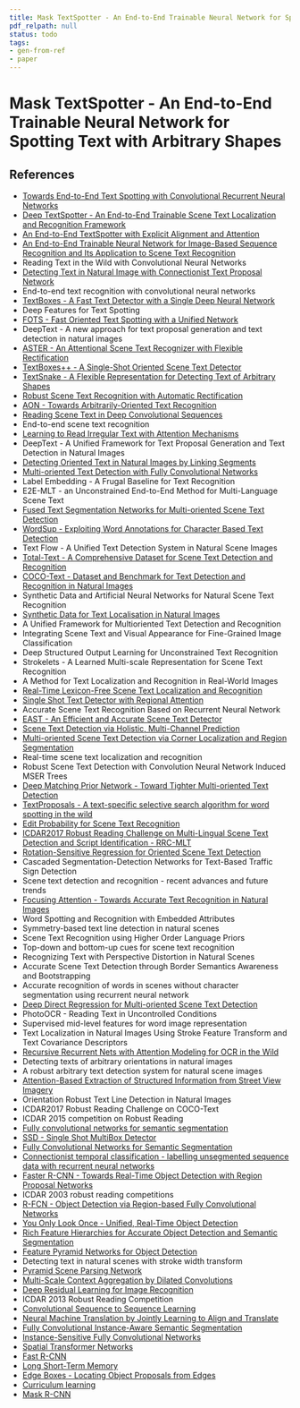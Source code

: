 ```yaml
---
title: Mask TextSpotter - An End-to-End Trainable Neural Network for Spotting Text with Arbitrary Shapes
pdf_relpath: null
status: todo
tags:
- gen-from-ref
- paper
---
```


# Mask TextSpotter - An End-to-End Trainable Neural Network for Spotting Text with Arbitrary Shapes

## References

- [Towards End-to-End Text Spotting with Convolutional Recurrent Neural Networks](./towards-end-to-end-text-spotting-with-convolutional-recurrent-neural-networks.md)
- [Deep TextSpotter - An End-to-End Trainable Scene Text Localization and Recognition Framework](./deep-textspotter-an-end-to-end-trainable-scene-text-localization-and-recognition-framework.md)
- [An End-to-End TextSpotter with Explicit Alignment and Attention](./an-end-to-end-textspotter-with-explicit-alignment-and-attention.md)
- [An End-to-End Trainable Neural Network for Image-Based Sequence Recognition and Its Application to Scene Text Recognition](./an-end-to-end-trainable-neural-network-for-image-based-sequence-recognition-and-its-application-to-scene-text-recognition.md)
- Reading Text in the Wild with Convolutional Neural Networks
- [Detecting Text in Natural Image with Connectionist Text Proposal Network](./detecting-text-in-natural-image-with-connectionist-text-proposal-network.md)
- End-to-end text recognition with convolutional neural networks
- [TextBoxes - A Fast Text Detector with a Single Deep Neural Network](./textboxes-a-fast-text-detector-with-a-single-deep-neural-network.md)
- Deep Features for Text Spotting
- [FOTS - Fast Oriented Text Spotting with a Unified Network](./fots-fast-oriented-text-spotting-with-a-unified-network.md)
- DeepText - A new approach for text proposal generation and text detection in natural images
- [ASTER - An Attentional Scene Text Recognizer with Flexible Rectification](./aster-an-attentional-scene-text-recognizer-with-flexible-rectification.md)
- [TextBoxes++ - A Single-Shot Oriented Scene Text Detector](./textboxes-a-single-shot-oriented-scene-text-detector.md)
- [TextSnake - A Flexible Representation for Detecting Text of Arbitrary Shapes](./textsnake-a-flexible-representation-for-detecting-text-of-arbitrary-shapes.md)
- [Robust Scene Text Recognition with Automatic Rectification](./robust-scene-text-recognition-with-automatic-rectification.md)
- [AON - Towards Arbitrarily-Oriented Text Recognition](./aon-towards-arbitrarily-oriented-text-recognition.md)
- [Reading Scene Text in Deep Convolutional Sequences](./reading-scene-text-in-deep-convolutional-sequences.md)
- End-to-end scene text recognition
- [Learning to Read Irregular Text with Attention Mechanisms](./learning-to-read-irregular-text-with-attention-mechanisms.md)
- DeepText - A Unified Framework for Text Proposal Generation and Text Detection in Natural Images
- [Detecting Oriented Text in Natural Images by Linking Segments](./detecting-oriented-text-in-natural-images-by-linking-segments.md)
- [Multi-oriented Text Detection with Fully Convolutional Networks](./multi-oriented-text-detection-with-fully-convolutional-networks.md)
- Label Embedding - A Frugal Baseline for Text Recognition
- E2E-MLT - an Unconstrained End-to-End Method for Multi-Language Scene Text
- [Fused Text Segmentation Networks for Multi-oriented Scene Text Detection](./fused-text-segmentation-networks-for-multi-oriented-scene-text-detection.md)
- [WordSup - Exploiting Word Annotations for Character Based Text Detection](./wordsup-exploiting-word-annotations-for-character-based-text-detection.md)
- Text Flow - A Unified Text Detection System in Natural Scene Images
- [Total-Text - A Comprehensive Dataset for Scene Text Detection and Recognition](./total-text-a-comprehensive-dataset-for-scene-text-detection-and-recognition.md)
- [COCO-Text - Dataset and Benchmark for Text Detection and Recognition in Natural Images](./coco-text-dataset-and-benchmark-for-text-detection-and-recognition-in-natural-images.md)
- Synthetic Data and Artificial Neural Networks for Natural Scene Text Recognition
- [Synthetic Data for Text Localisation in Natural Images](./synthetic-data-for-text-localisation-in-natural-images.md)
- A Unified Framework for Multioriented Text Detection and Recognition
- Integrating Scene Text and Visual Appearance for Fine-Grained Image Classification
- Deep Structured Output Learning for Unconstrained Text Recognition
- Strokelets - A Learned Multi-scale Representation for Scene Text Recognition
- A Method for Text Localization and Recognition in Real-World Images
- [Real-Time Lexicon-Free Scene Text Localization and Recognition](./real-time-lexicon-free-scene-text-localization-and-recognition.md)
- [Single Shot Text Detector with Regional Attention](./single-shot-text-detector-with-regional-attention.md)
- Accurate Scene Text Recognition Based on Recurrent Neural Network
- [EAST - An Efficient and Accurate Scene Text Detector](./east-an-efficient-and-accurate-scene-text-detector.md)
- [Scene Text Detection via Holistic, Multi-Channel Prediction](./scene-text-detection-via-holistic-multi-channel-prediction.md)
- [Multi-oriented Scene Text Detection via Corner Localization and Region Segmentation](./multi-oriented-scene-text-detection-via-corner-localization-and-region-segmentation.md)
- Real-time scene text localization and recognition
- Robust Scene Text Detection with Convolution Neural Network Induced MSER Trees
- [Deep Matching Prior Network - Toward Tighter Multi-oriented Text Detection](./deep-matching-prior-network-toward-tighter-multi-oriented-text-detection.md)
- [TextProposals - A text-specific selective search algorithm for word spotting in the wild](./textproposals-a-text-specific-selective-search-algorithm-for-word-spotting-in-the-wild.md)
- [Edit Probability for Scene Text Recognition](./edit-probability-for-scene-text-recognition.md)
- [ICDAR2017 Robust Reading Challenge on Multi-Lingual Scene Text Detection and Script Identification - RRC-MLT](./icdar2017-robust-reading-challenge-on-multi-lingual-scene-text-detection-and-script-identification-rrc-mlt.md)
- [Rotation-Sensitive Regression for Oriented Scene Text Detection](./rotation-sensitive-regression-for-oriented-scene-text-detection.md)
- Cascaded Segmentation-Detection Networks for Text-Based Traffic Sign Detection
- Scene text detection and recognition - recent advances and future trends
- [Focusing Attention - Towards Accurate Text Recognition in Natural Images](./focusing-attention-towards-accurate-text-recognition-in-natural-images.md)
- Word Spotting and Recognition with Embedded Attributes
- Symmetry-based text line detection in natural scenes
- Scene Text Recognition using Higher Order Language Priors
- Top-down and bottom-up cues for scene text recognition
- Recognizing Text with Perspective Distortion in Natural Scenes
- Accurate Scene Text Detection through Border Semantics Awareness and Bootstrapping
- Accurate recognition of words in scenes without character segmentation using recurrent neural network
- [Deep Direct Regression for Multi-oriented Scene Text Detection](./deep-direct-regression-for-multi-oriented-scene-text-detection.md)
- PhotoOCR - Reading Text in Uncontrolled Conditions
- Supervised mid-level features for word image representation
- Text Localization in Natural Images Using Stroke Feature Transform and Text Covariance Descriptors
- [Recursive Recurrent Nets with Attention Modeling for OCR in the Wild](./recursive-recurrent-nets-with-attention-modeling-for-ocr-in-the-wild.md)
- Detecting texts of arbitrary orientations in natural images
- A robust arbitrary text detection system for natural scene images
- [Attention-Based Extraction of Structured Information from Street View Imagery](./attention-based-extraction-of-structured-information-from-street-view-imagery.md)
- Orientation Robust Text Line Detection in Natural Images
- ICDAR2017 Robust Reading Challenge on COCO-Text
- ICDAR 2015 competition on Robust Reading
- [Fully convolutional networks for semantic segmentation](./fully-convolutional-networks-for-semantic-segmentation.md)
- [SSD - Single Shot MultiBox Detector](./ssd-single-shot-multibox-detector.md)
- [Fully Convolutional Networks for Semantic Segmentation](./fully-convolutional-networks-for-semantic-segmentation.md)
- [Connectionist temporal classification - labelling unsegmented sequence data with recurrent neural networks](./connectionist-temporal-classification-labelling-unsegmented-sequence-data-with-recurrent-neural-networks.md)
- [Faster R-CNN - Towards Real-Time Object Detection with Region Proposal Networks](./faster-r-cnn-towards-real-time-object-detection-with-region-proposal-networks.md)
- ICDAR 2003 robust reading competitions
- [R-FCN - Object Detection via Region-based Fully Convolutional Networks](./r-fcn-object-detection-via-region-based-fully-convolutional-networks.md)
- [You Only Look Once - Unified, Real-Time Object Detection](./you-only-look-once-unified-real-time-object-detection.md)
- [Rich Feature Hierarchies for Accurate Object Detection and Semantic Segmentation](./rich-feature-hierarchies-for-accurate-object-detection-and-semantic-segmentation.md)
- [Feature Pyramid Networks for Object Detection](./feature-pyramid-networks-for-object-detection.md)
- Detecting text in natural scenes with stroke width transform
- [Pyramid Scene Parsing Network](./pyramid-scene-parsing-network.md)
- [Multi-Scale Context Aggregation by Dilated Convolutions](./multi-scale-context-aggregation-by-dilated-convolutions.md)
- [Deep Residual Learning for Image Recognition](./deep-residual-learning-for-image-recognition.md)
- ICDAR 2013 Robust Reading Competition
- [Convolutional Sequence to Sequence Learning](./convolutional-sequence-to-sequence-learning.md)
- [Neural Machine Translation by Jointly Learning to Align and Translate](./neural-machine-translation-by-jointly-learning-to-align-and-translate.md)
- [Fully Convolutional Instance-Aware Semantic Segmentation](./fully-convolutional-instance-aware-semantic-segmentation.md)
- [Instance-Sensitive Fully Convolutional Networks](./instance-sensitive-fully-convolutional-networks.md)
- [Spatial Transformer Networks](./spatial-transformer-networks.md)
- [Fast R-CNN](./fast-r-cnn.md)
- [Long Short-Term Memory](./long-short-term-memory.md)
- [Edge Boxes - Locating Object Proposals from Edges](./edge-boxes-locating-object-proposals-from-edges.md)
- [Curriculum learning](./curriculum-learning.md)
- [Mask R-CNN](./mask-r-cnn.md)
